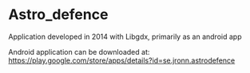 # Astro_defence
Application developed in 2014 with Libgdx, primarily as an android app

Android application can be downloaded at: https://play.google.com/store/apps/details?id=se.jronn.astrodefence
